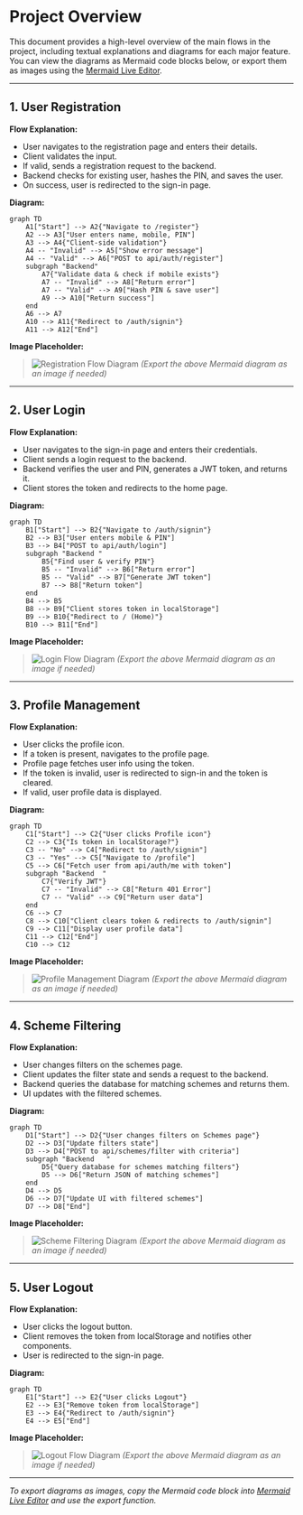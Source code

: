 # Project Overview

This document provides a high-level overview of the main flows in the project, including textual explanations and diagrams for each major feature. You can view the diagrams as Mermaid code blocks below, or export them as images using the [Mermaid Live Editor](https://mermaid.live/).

---

## 1. User Registration

**Flow Explanation:**
- User navigates to the registration page and enters their details.
- Client validates the input.
- If valid, sends a registration request to the backend.
- Backend checks for existing user, hashes the PIN, and saves the user.
- On success, user is redirected to the sign-in page.

**Diagram:**
```mermaid
graph TD
    A1["Start"] --> A2{"Navigate to /register"}
    A2 --> A3["User enters name, mobile, PIN"]
    A3 --> A4{"Client-side validation"}
    A4 -- "Invalid" --> A5["Show error message"]
    A4 -- "Valid" --> A6["POST to api/auth/register"]
    subgraph "Backend"
        A7{"Validate data & check if mobile exists"}
        A7 -- "Invalid" --> A8["Return error"]
        A7 -- "Valid" --> A9["Hash PIN & save user"]
        A9 --> A10["Return success"]
    end
    A6 --> A7
    A10 --> A11{"Redirect to /auth/signin"}
    A11 --> A12["End"]
```

**Image Placeholder:**
> ![Registration Flow Diagram](images/registration_flow.png)
> *(Export the above Mermaid diagram as an image if needed)*

---

## 2. User Login

**Flow Explanation:**
- User navigates to the sign-in page and enters their credentials.
- Client sends a login request to the backend.
- Backend verifies the user and PIN, generates a JWT token, and returns it.
- Client stores the token and redirects to the home page.

**Diagram:**
```mermaid
graph TD
    B1["Start"] --> B2{"Navigate to /auth/signin"}
    B2 --> B3["User enters mobile & PIN"]
    B3 --> B4["POST to api/auth/login"]
    subgraph "Backend "
        B5{"Find user & verify PIN"}
        B5 -- "Invalid" --> B6["Return error"]
        B5 -- "Valid" --> B7["Generate JWT token"]
        B7 --> B8["Return token"]
    end
    B4 --> B5
    B8 --> B9["Client stores token in localStorage"]
    B9 --> B10{"Redirect to / (Home)"}
    B10 --> B11["End"]
```

**Image Placeholder:**
> ![Login Flow Diagram](images/login_flow.png)
> *(Export the above Mermaid diagram as an image if needed)*

---

## 3. Profile Management

**Flow Explanation:**
- User clicks the profile icon.
- If a token is present, navigates to the profile page.
- Profile page fetches user info using the token.
- If the token is invalid, user is redirected to sign-in and the token is cleared.
- If valid, user profile data is displayed.

**Diagram:**
```mermaid
graph TD
    C1["Start"] --> C2{"User clicks Profile icon"}
    C2 --> C3{"Is token in localStorage?"}
    C3 -- "No" --> C4["Redirect to /auth/signin"]
    C3 -- "Yes" --> C5["Navigate to /profile"]
    C5 --> C6["Fetch user from api/auth/me with token"]
    subgraph "Backend  "
        C7{"Verify JWT"}
        C7 -- "Invalid" --> C8["Return 401 Error"]
        C7 -- "Valid" --> C9["Return user data"]
    end
    C6 --> C7
    C8 --> C10["Client clears token & redirects to /auth/signin"]
    C9 --> C11["Display user profile data"]
    C11 --> C12["End"]
    C10 --> C12
```

**Image Placeholder:**
> ![Profile Management Diagram](images/profile_management.png)
> *(Export the above Mermaid diagram as an image if needed)*

---

## 4. Scheme Filtering

**Flow Explanation:**
- User changes filters on the schemes page.
- Client updates the filter state and sends a request to the backend.
- Backend queries the database for matching schemes and returns them.
- UI updates with the filtered schemes.

**Diagram:**
```mermaid
graph TD
    D1["Start"] --> D2{"User changes filters on Schemes page"}
    D2 --> D3["Update filters state"]
    D3 --> D4["POST to api/schemes/filter with criteria"]
    subgraph "Backend   "
        D5{"Query database for schemes matching filters"}
        D5 --> D6["Return JSON of matching schemes"]
    end
    D4 --> D5
    D6 --> D7["Update UI with filtered schemes"]
    D7 --> D8["End"]
```

**Image Placeholder:**
> ![Scheme Filtering Diagram](images/scheme_filtering.png)
> *(Export the above Mermaid diagram as an image if needed)*

---

## 5. User Logout

**Flow Explanation:**
- User clicks the logout button.
- Client removes the token from localStorage and notifies other components.
- User is redirected to the sign-in page.

**Diagram:**
```mermaid
graph TD
    E1["Start"] --> E2{"User clicks Logout"}
    E2 --> E3["Remove token from localStorage"]
    E3 --> E4{"Redirect to /auth/signin"}
    E4 --> E5["End"]
```

**Image Placeholder:**
> ![Logout Flow Diagram](images/logout_flow.png)
> *(Export the above Mermaid diagram as an image if needed)*

---

*To export diagrams as images, copy the Mermaid code block into [Mermaid Live Editor](https://mermaid.live/) and use the export function.* 